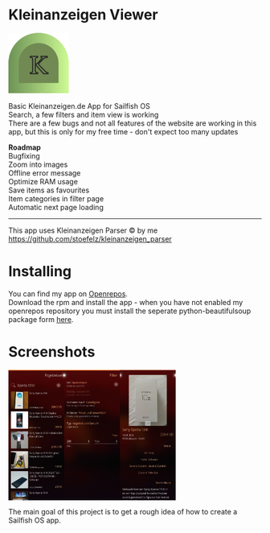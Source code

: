 # Kleinanzeigen Viewer
<img alt="logo" src="icons/172x172/harbour-kleinanzeigen-viewer.png" width="120" />

Basic Kleinanzeigen.de App for Sailfish OS  
Search, a few filters and item view is working  
There are a few bugs and not all features of the website are working in this app, but this is only for my free time - don't expect too many updates  

**Roadmap**  
Bugfixing  
Zoom into images  
Offline error message  
Optimize RAM usage  
Save items as favourites  
Item categories in filter page  
Automatic next page loading  

---
This app uses Kleinanzeigen Parser © by me  
https://github.com/stoefelz/kleinanzeigen_parser

# Installing

You can find my app on <a href="https://openrepos.net/content/stoefelz/kleinanzeigende">Openrepos</a>.  
Download the rpm and install the app - when you have not enabled my openrepos repository you must install the seperate python-beautifulsoup package form <a href="https://openrepos.net/content/stoefelz/python3-beautifulsoup-4">here</a>.

# Screenshots
<div style="display:flex;">
  <img alt="App image" src="screenshots/search.jpg" width="22%">
  <img alt="App image" src="screenshots/filter.jpg" width="22%">
  <img alt="App image" src="screenshots/itemView.jpg" width="22%">

</div>
<p>

The main goal of this project is to get a rough idea of how to create a Sailfish OS app. 




